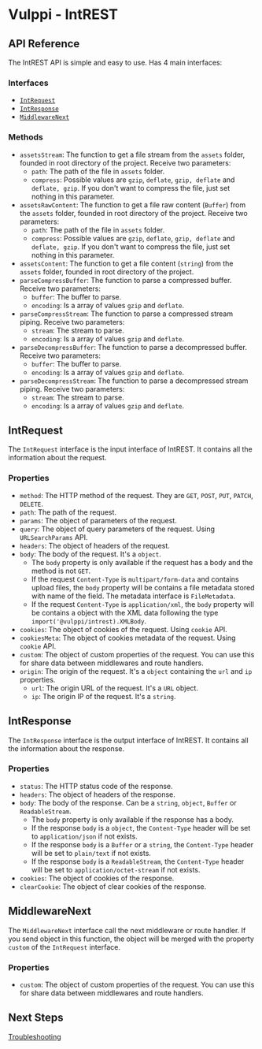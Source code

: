 # Vulppi - IntREST

## API Reference

The IntREST API is simple and easy to use. Has 4 main interfaces:

### Interfaces

- [`IntRequest`](#intrequest)
- [`IntResponse`](#intresponse)
- [`MiddlewareNext`](#middlewarenext)

### Methods

- `assetsStream`: The function to get a file stream from the `assets` folder, founded in root directory of the project. Receive two parameters:
  - `path`: The path of the file in `assets` folder.
  - `compress`: Possible values are `gzip`, `deflate`, `gzip, deflate` and `deflate, gzip`. If you don't want to compress the file, just set nothing in this parameter.
- `assetsRawContent`: The function to get a file raw content (`Buffer`) from the `assets` folder, founded in root directory of the project. Receive two parameters:
  - `path`: The path of the file in `assets` folder.
  - `compress`: Possible values are `gzip`, `deflate`, `gzip, deflate` and `deflate, gzip`. If you don't want to compress the file, just set nothing in this parameter.
- `assetsContent`: The function to get a file content (`string`) from the `assets` folder, founded in root directory of the project.
- `parseCompressBuffer`: The function to parse a compressed buffer. Receive two parameters:
  - `buffer`: The buffer to parse.
  - `encoding`: Is a array of values `gzip` and `deflate`.
- `parseCompressStream`: The function to parse a compressed stream piping. Receive two parameters:
  - `stream`: The stream to parse.
  - `encoding`: Is a array of values `gzip` and `deflate`.
- `parseDecompressBuffer`: The function to parse a decompressed buffer. Receive two parameters:
  - `buffer`: The buffer to parse.
  - `encoding`: Is a array of values `gzip` and `deflate`.
- `parseDecompressStream`: The function to parse a decompressed stream piping. Receive two parameters:
  - `stream`: The stream to parse.
  - `encoding`: Is a array of values `gzip` and `deflate`.

## IntRequest

The `IntRequest` interface is the input interface of IntREST. It contains all the information about the request.

### Properties

- `method`: The HTTP method of the request. They are `GET`, `POST`, `PUT`, `PATCH`, `DELETE`.
- `path`: The path of the request.
- `params`: The object of parameters of the request.
- `query`: The object of query parameters of the request. Using `URLSearchParams` API.
- `headers`: The object of headers of the request.
- `body`: The body of the request. It's a `object`.
  - The `body` property is only available if the request has a body and the method is not `GET`.
  - If the request `Content-Type` is `multipart/form-data` and contains upload files, the `body` property will be contains a file metadata stored with name of the field. The metadata interface is `FileMetadata`.
  - If the request `Content-Type` is `application/xml`, the `body` property will be contains a object with the XML data following the type `import('@vulppi/intrest).XMLBody`.
- `cookies`: The object of cookies of the request. Using `cookie` API.
- `cookiesMeta`: The object of cookies metadata of the request. Using `cookie` API.
- `custom`: The object of custom properties of the request. You can use this for share data between middlewares and route handlers.
- `origin`: The origin of the request. It's a `object` containing the `url` and `ip` properties.
  - `url`: The origin URL of the request. It's a `URL` object.
  - `ip`: The origin IP of the request. It's a `string`.

## IntResponse

The `IntResponse` interface is the output interface of IntREST. It contains all the information about the response.

### Properties

- `status`: The HTTP status code of the response.
- `headers`: The object of headers of the response.
- `body`: The body of the response. Can be a `string`, `object`, `Buffer` or `ReadableStream`.
  - The `body` property is only available if the response has a body.
  - If the response `body` is a `object`, the `Content-Type` header will be set to `application/json` if not exists.
  - If the response `body` is a `Buffer` or a `string`, the `Content-Type` header will be set to `plain/text` if not exists.
  - If the response `body` is a `ReadableStream`, the `Content-Type` header will be set to `application/octet-stream` if not exists.
- `cookies`: The object of cookies of the response.
- `clearCookie`: The object of clear cookies of the response.

## MiddlewareNext

The `MiddlewareNext` interface call the next middleware or route handler. If you send object in this function, the object will be merged with the property `custom` of the `IntRequest` interface.

### Properties

- `custom`: The object of custom properties of the request. You can use this for share data between middlewares and route handlers.

## Next Steps

[Troubleshooting](./TROUBLESHOOTING.md)
